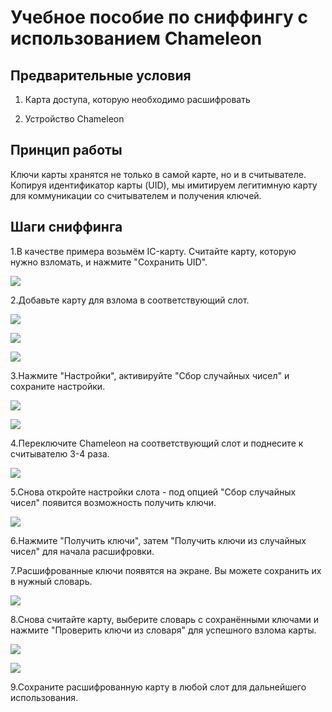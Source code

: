 # Учебное пособие по сниффингу с использованием Chameleon

## Предварительные условия

1. Карта доступа, которую необходимо расшифровать

2. Устройство Chameleon

## Принцип работы

Ключи карты хранятся не только в самой карте, но и в считывателе. Копируя идентификатор карты (UID), мы имитируем легитимную карту для коммуникации со считывателем и получения ключей.

## Шаги сниффинга

1.В качестве примера возьмём IC-карту. Считайте карту, которую нужно взломать, и нажмите "Сохранить UID".

![](C:\Users\yanjinbin\Desktop\Product-information\UC-001\Расширенное%20руководство%20по%20работе%20с%20Chameleon\JPG\1.png)

2.Добавьте карту для взлома в соответствующий слот.

![](C:\Users\yanjinbin\AppData\Roaming\marktext\images\2025-05-31-20-17-16-image.png)

![](C:\Users\yanjinbin\AppData\Roaming\marktext\images\2025-05-31-20-17-41-image.png)

![](C:\Users\yanjinbin\AppData\Roaming\marktext\images\2025-05-31-20-18-47-5.png)

3.Нажмите "Настройки", активируйте "Сбор случайных чисел" и сохраните настройки.

![](C:\Users\yanjinbin\AppData\Roaming\marktext\images\2025-05-31-20-20-08-image.png)

![](C:\Users\yanjinbin\AppData\Roaming\marktext\images\2025-05-31-20-24-07-7.png)

4.Переключите Chameleon на соответствующий слот и поднесите к считывателю 3-4 раза.

![](C:\Users\yanjinbin\AppData\Roaming\marktext\images\2025-05-31-20-25-14-image.png)

5.Снова откройте настройки слота - под опцией "Сбор случайных чисел" появится возможность получить ключи.

![](C:\Users\yanjinbin\AppData\Roaming\marktext\images\2025-05-31-20-27-38-image.png)

6.Нажмите "Получить ключи", затем "Получить ключи из случайных чисел" для начала расшифровки.

7.Расшифрованные ключи появятся на экране. Вы можете сохранить их в нужный словарь.

![](C:\Users\yanjinbin\AppData\Roaming\marktext\images\2025-05-31-20-33-21-image.png)

8.Снова считайте карту, выберите словарь с сохранёнными ключами и нажмите "Проверить ключи из словаря" для успешного взлома карты.

![](C:\Users\yanjinbin\AppData\Roaming\marktext\images\2025-05-31-20-37-12-image.png)

![](C:\Users\yanjinbin\AppData\Roaming\marktext\images\2025-05-31-20-38-02-image.png)

9.Сохраните расшифрованную карту в любой слот для дальнейшего использования.
